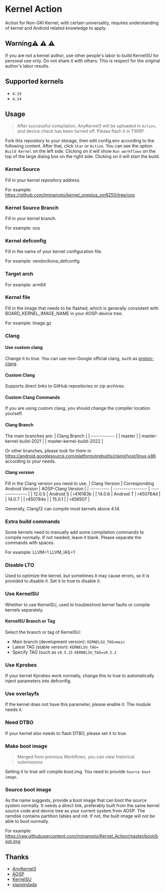 # Kernel Action

Action for Non-GKI Kernel, with certain universality, requires understanding of kernel and Android related knowledge to apply.

## Warning:warning: :warning: :warning:

If you are not a kernel author, use other people's labor to build KernelSU for personal use only. Do not share it with others. This is respect for the original author's labor results.

## Supported kernels

- `4.19`
- `4.14`

## Usage

> After successful compilation, AnyKernel3 will be uploaded in `Action`, and device check has been turned off. Please flash it in TWRP.

Fork this repository to your storage, then edit config.env according to the following content. After that, click `Star` or `Action`. You can see the option `Build Kernel` on the left side. Clicking on it will show `Run workflows` on the top of the large dialog box on the right side. Clicking on it will start the build.

### Kernel Source

Fill in your kernel repository address.

For example: https://github.com/iminamoto/kernel_oneplus_sm8250/tree/oos

### Kernel Source Branch

Fill in your kernel branch.

For example: oos

### Kernel defconfig

Fill in the name of your kernel configuration file.

For example: vendor/kona_defconfig

### Target arch

For example: arm64

### Kernel file

Fill in the image that needs to be flashed, which is generally consistent with BOARD_KERNEL_IMAGE_NAME in your AOSP-device tree.

For example: Image.gz

### Clang

#### Use custom clang

Change it to true. You can use non-Google official clang, such as [proton-clang](https://github.com/kdrag0n/proton-clang).

#### Custom Clang

Supports direct links to GitHub repositories or zip archives.

#### Custom Clang Commands

If you are using custom clang, you should change the compiler location yourself.

#### Clang Branch

The main branches are:
| Clang Branch |
| ------------ |
| master |
| master-kernel-build-2021 |
| master-kernel-build-2022 |

Or other branches, please look for them in https://android.googlesource.com/platform/prebuilts/clang/host/linux-x86 according to your needs.

#### Clang version

Fill in the Clang version you need to use.
| Clang Version | Corresponding Android Version | AOSP-Clang Version |
| ---------- | ----------------- | --------------- |
| 12.0.5 | Android S | r416183b |
| 14.0.6 | Android T | r450784d |
| 14.0.7 | | r450784e |
| 15.0.1 | | r458507 |

Generally, Clang12 can compile most kernels above 4.14.

### Extra build commands

Some kernels need to manually add some compilation commands to compile normally. If not needed, leave it blank.
Please separate the commands with spaces.

For example: LLVM=1 LLVM_IAS=1

### Disable LTO

Used to optimize the kernel, but sometimes it may cause errors, so it is provided to disable it. Set it to true to disable it.

### Use KernelSU

Whether to use KernelSU, used to troubleshoot kernel faults or compile kernels separately.

#### KernelSU Branch or Tag

Select the branch or tag of KernelSU:
- Main branch (development version): `KERNELSU_TAG=main`
- Latest TAG (stable version): `KERNELSU_TAG=`
- Specify TAG (such as `v0.5.2`): `KERNELSU_TAG=v0.5.2`

### Use Kprobes

If your kernel Kprobes work normally, change this to true to automatically inject parameters into defconfig.

### Use overlayfs

If the kernel does not have this parameter, please enable it. The module needs it.

### Need DTBO

If your kernel also needs to flash DTBO, please set it to true.

### Make boot image
> Merged from previous Workflows, you can view historical submissions

Setting it to true will compile boot.img. You need to provide `Source boot image`.

### Source boot image

As the name suggests, provide a boot image that can boot the source system normally. It needs a direct link, preferably built from the same kernel source code and device tree as your current system from AOSP. The ramdisk contains partition tables and init. If not, the built image will not be able to boot normally.

For example: https://raw.githubusercontent.com/iminamoto/Kernel_Action/master/boot/boot.img

## Thanks

- [AnyKernel3](https://github.com/osm0sis/AnyKernel3)
- [AOSP](https://android.googlesource.com)
- [KernelSU](https://github.com/tiann/KernelSU)
- [xiaoxindada](https://github.com/xiaoxindada)
